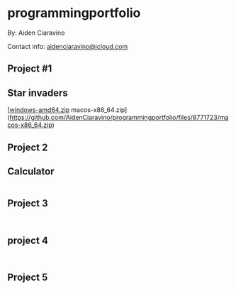 # programmingportfolio
By: Aiden Ciaravino

Contact info: aidenciaravino@icloud.com



## Project #1
## Star invaders 

[[windows-amd64.zip](https://github.com/AidenCiaravino/programmingportfolio/files/8771730/windows-amd64.zip)
macos-x86_64.zip](https://github.com/AidenCiaravino/programmingportfolio/files/8771723/macos-x86_64.zip)


## Project 2
## Calculator

![]()

## Project 3
##

![]()

## project 4
##

![]()

## Project 5
##

![]()
